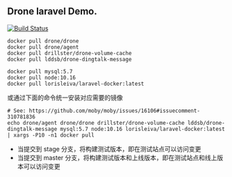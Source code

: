 ## Drone laravel Demo.

[![Build Status](https://cloud.drone.io/api/badges/curder/drone-laravel-test/status.svg)](https://cloud.drone.io/curder/drone-laravel-test)

```
docker pull drone/drone
docker pull drone/agent
docker pull drillster/drone-volume-cache
docker pull lddsb/drone-dingtalk-message

docker pull mysql:5.7
docker pull node:10.16
docker pull lorisleiva/laravel-docker:latest
```

或通过下面的命令统一安装对应需要的镜像
```
# See: https://github.com/moby/moby/issues/16106#issuecomment-310781836
echo drone/agent drone/drone drillster/drone-volume-cache lddsb/drone-dingtalk-message mysql:5.7 node:10.16 lorisleiva/laravel-docker:latest | xargs -P10 -n1 docker pull
```


- 当提交到 stage 分支，将构建测试版本，即在测试站点可以访问变更
- 当提交到 master 分支，将构建测试版本和上线版本，即在测试站点和线上版本可以访问变更
